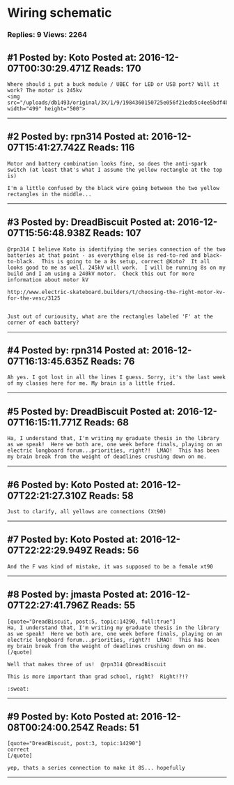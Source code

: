# Wiring schematic

### Replies: 9 Views: 2264

## \#1 Posted by: Koto Posted at: 2016-12-07T00:30:29.471Z Reads: 170

```
Where should i put a buck module / UBEC for LED or USB port? Will it work? The motor is 245kv 
<img src="/uploads/db1493/original/3X/1/9/1984360150725e056f21edb5c4ee5bdf4b61c0aa.png" width="499" height="500">
```

---
## \#2 Posted by: rpn314 Posted at: 2016-12-07T15:41:27.742Z Reads: 116

```
Motor and battery combination looks fine, so does the anti-spark switch (at least that's what I assume the yellow rectangle at the top is)

I'm a little confused by the black wire going between the two yellow rectangles in the middle...
```

---
## \#3 Posted by: DreadBiscuit Posted at: 2016-12-07T15:56:48.938Z Reads: 107

```
@rpn314 I believe Koto is identifying the series connection of the two batteries at that point - as everything else is red-to-red and black-to-black.  This is going to be a 8s setup, correct @Koto?  It all looks good to me as well. 245kV will work.  I will be running 8s on my build and I am using a 240kV motor.  Check this out for more information about motor kV

http://www.electric-skateboard.builders/t/choosing-the-right-motor-kv-for-the-vesc/3125


Just out of curiousity, what are the rectangles labeled 'F' at the corner of each battery?
```

---
## \#4 Posted by: rpn314 Posted at: 2016-12-07T16:13:45.635Z Reads: 76

```
Ah yes. I got lost in all the lines I guess. Sorry, it's the last week of my classes here for me. My brain is a little fried.
```

---
## \#5 Posted by: DreadBiscuit Posted at: 2016-12-07T16:15:11.771Z Reads: 68

```
Ha, I understand that, I'm writing my graduate thesis in the library as we speak!  Here we both are, one week before finals, playing on an electric longboard forum...priorities, right?!  LMAO!  This has been my brain break from the weight of deadlines crushing down on me.
```

---
## \#6 Posted by: Koto Posted at: 2016-12-07T22:21:27.310Z Reads: 58

```
Just to clarify, all yellows are connections (Xt90)
```

---
## \#7 Posted by: Koto Posted at: 2016-12-07T22:22:29.949Z Reads: 56

```
And the F was kind of mistake, it was supposed to be a female xt90
```

---
## \#8 Posted by: jmasta Posted at: 2016-12-07T22:27:41.796Z Reads: 55

```
[quote="DreadBiscuit, post:5, topic:14290, full:true"]
Ha, I understand that, I'm writing my graduate thesis in the library as we speak!  Here we both are, one week before finals, playing on an electric longboard forum...priorities, right?!  LMAO!  This has been my brain break from the weight of deadlines crushing down on me.
[/quote]

Well that makes three of us!  @rpn314 @DreadBiscuit

This is more important than grad school, right?  Right!?!?  

:sweat:
```

---
## \#9 Posted by: Koto Posted at: 2016-12-08T00:24:00.254Z Reads: 51

```
[quote="DreadBiscuit, post:3, topic:14290"]
correct
[/quote]

yep, thats a series connection to make it 8S... hopefully
```

---
